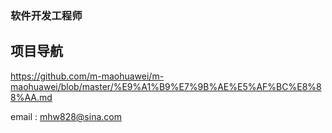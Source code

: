 ### 软件开发工程师

<!--
**m-maohuawei/m-maohuawei** is a ✨ _special_ ✨ repository because its `README.md` (this file) appears on your GitHub profile.

Here are some ideas to get you started:

- 🔭 I’m currently working on ...
- 🌱 I’m currently learning ...
- 👯 I’m looking to collaborate on ...
- 🤔 I’m looking for help with ...
- 💬 Ask me about ...
- 📫 How to reach me: ...
- 😄 Pronouns: ...
- ⚡ Fun fact: ...
-->

## 项目导航
https://github.com/m-maohuawei/m-maohuawei/blob/master/%E9%A1%B9%E7%9B%AE%E5%AF%BC%E8%88%AA.md

email : mhw828@sina.com
